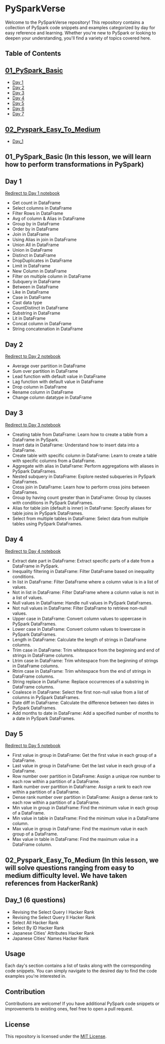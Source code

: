 # PySparkVerse

Welcome to the PySparkVerse repository! This repository contains a collection of PySpark code snippets and examples categorized by day for easy reference and learning. Whether you're new to PySpark or looking to deepen your understanding, you'll find a variety of topics covered here.

 ## Table of Contents
 ## [01_PySpark_Basic](#01_PySpark_Basic)
- [Day 1](#day-1)
- [Day 2](#day-2)
- [Day 3](#day-3)
- [Day 4](#day-4)
- [Day 5](#day-5)
- [Day 6](#day-6)
- [Day 7](#day-7)
  
## [02_Pyspark_Easy_To_Medium](#02_Pyspark_Easy_To_Medium)
- [Day_1](#Day_1)
<!--- [Day_2](#Day_2)
- [Day_3](#Day_3)
- [Day_4](#Day_4)
- [Day_5](#Day_5)
- [Day_6](#Day_6)
- [Day_7](#Day_7)
- [Day_8](#Day_8)
- [Day_9](#Day_9)
- [Day_10](#Day_10)-->

## 01_PySpark_Basic (In this lesson, we will learn how to perform transformations in PySpark)

## Day 1
[Redirect to Day 1 notebook](https://github.com/am15398/PySparkVerse/blob/main/01_PySpark_Baisc/Day%201%20(PySpark).ipynb)

- Get count in DataFrame
- Select columns in DataFrame
- Filter Rows in DataFrame
- Avg of column & Alias in DataFrame
- Group by in DataFrame
- Order by in DataFrame
- Join in DataFrame
- Using Alias in join in DataFrame
- Union All in DataFrame
- Union in DataFrame
- Distinct in DataFrame
- DropDuplicates in DataFrame
- Limit in DataFrame
- New Column in DataFrame
- Filter on multiple column in DataFrame
- Subquery in DataFrame
- Between in DataFrame
- Like in DataFrame
- Case in DataFrame
- Cast data type
- CountDistinct in DataFrame
- Substring in DataFrame
- Lit in DataFrame
- Concat column in DataFrame
- String concatenation in DataFrame

## Day 2
[Redirect to Day 2 notebook](https://github.com/am15398/PySparkVerse/blob/main/01_PySpark_Baisc/Day%202%20(PySpark).ipynb)
- Average over partition in DataFrame
- Sum over partition in DataFrame
- Lead function with default value in DataFrame
- Lag function with default value in DataFrame
- Drop column in DataFrame
- Rename column in DataFrame
- Change column datatype in DataFrame

## Day 3
[Redirect to Day 3 notebook](https://github.com/am15398/PySparkVerse/blob/main/01_PySpark_Baisc/Day%203%20(PySpark).ipynb)
- Creating table from DataFrame: Learn how to create a table from a DataFrame in PySpark.
- Insert data in DataFrame: Understand how to insert data into a DataFrame.
- Create table with specific column in DataFrame: Learn to create a table with specific columns from a DataFrame.
- Aggregate with alias in DataFrame: Perform aggregations with aliases in PySpark DataFrames.
- Nested subquery in DataFrame: Explore nested subqueries in PySpark DataFrames.
- Cross join in DataFrame: Learn how to perform cross joins between DataFrames.
- Group by having count greater than in DataFrame: Group by clauses with conditions in PySpark DataFrames.
- Alias for table join (default is inner) in DataFrame: Specify aliases for table joins in PySpark DataFrames.
- Select from multiple tables in DataFrame: Select data from multiple tables using PySpark DataFrames.

## Day 4
[Redirect to Day 4 notebook](https://github.com/am15398/PySparkVerse/blob/main/01_PySpark_Baisc/Day%204%20(PySpark).ipynb)
- Extract date part in DataFrame: Extract specific parts of a date from a DataFrame in PySpark.
- Inequality filtering in DataFrame: Filter DataFrame based on inequality conditions.
- In list in DataFrame: Filter DataFrame where a column value is in a list of values.
- Not in list in DataFrame: Filter DataFrame where a column value is not in a list of values.
- Null values in DataFrame: Handle null values in PySpark DataFrames.
- Not null values in DataFrame: Filter DataFrame to retrieve non-null values.
- Upper case in DataFrame: Convert column values to uppercase in PySpark DataFrames.
- Lower case in DataFrame: Convert column values to lowercase in PySpark DataFrames.
- Length in DataFrame: Calculate the length of strings in DataFrame columns.
- Trim case in DataFrame: Trim whitespace from the beginning and end of strings in DataFrame columns.
- Ltrim case in DataFrame: Trim whitespace from the beginning of strings in DataFrame columns.
- Rtrim case in DataFrame: Trim whitespace from the end of strings in DataFrame columns.
- String replace in DataFrame: Replace occurrences of a substring in DataFrame columns.
- Coalesce in DataFrame: Select the first non-null value from a list of columns in PySpark DataFrames.
- Date diff in DataFrame: Calculate the difference between two dates in PySpark DataFrames.
- Add months to date in DataFrame: Add a specified number of months to a date in PySpark DataFrames.

## Day 5
[Redirect to Day 5 notebook](https://github.com/am15398/PySparkVerse/blob/main/01_PySpark_Baisc/Day%205%20(PySpark).ipynb)
- First value in group in DataFrame: Get the first value in each group of a DataFrame.
- Last value in group in DataFrame: Get the last value in each group of a DataFrame.
- Row number over partition in DataFrame: Assign a unique row number to each row within a partition of a DataFrame.
- Rank number over partition in DataFrame: Assign a rank to each row within a partition of a DataFrame.
- Dense rank number over partition in DataFrame: Assign a dense rank to each row within a partition of a DataFrame.
- Min value in group in DataFrame: Find the minimum value in each group of a DataFrame.
- Min value in table in DataFrame: Find the minimum value in a DataFrame column.
- Max value in group in DataFrame: Find the maximum value in each group of a DataFrame.
- Max value in table in DataFrame: Find the maximum value in a DataFrame column.
<!--
## Day 6
- Left join in DataFrame: Perform a left join between two DataFrames in PySpark.
- Right join in DataFrame: Perform a right join between two DataFrames in PySpark.
- Outer join in DataFrame: Perform an outer join between two DataFrames in PySpark.
- Group by having in DataFrame: Filter groups using the HAVING clause in PySpark DataFrames.
- Round decimal value in DataFrame: Round decimal values in DataFrame columns to a specified number of decimal places.
- Today date in DataFrame: Retrieve the current date in PySpark DataFrames.
- Date addition in DataFrame: Add a specified number of days to a date in PySpark DataFrames.
- Date subtract in DataFrame: Subtract a specified number of days from a date in PySpark DataFrames.
- Year from date in DataFrame: Extract the year component from a date in PySpark DataFrames.
- Month from date in DataFrame: Extract the month component from a date in PySpark DataFrames.
- Day from date in DataFrame: Extract the day component from a date in PySpark DataFrames.
- Sorting in DataFrame: Sort DataFrame by one or more columns in ascending or descending order.
  
## Day 7
- dbutils.help(): Learn how to use dbutils.help() to get help on available functions in Databricks.
- dbutils.fs.help(): Explore dbutils.fs.help() to get help on file system operations in Databricks.
- Read files from folder: Read files from a folder into a DataFrame in PySpark.
- Today date: Retrieve the current date in PySpark DataFrames.
- Creating spark session: Learn how to create a SparkSession in PySpark.
- Read CSV file with header and schema: Read a CSV file with header and schema into a DataFrame.
- Read CSV file with skip 5 rows: Read a CSV file skipping the first 5 rows into a DataFrame.
- Dropping rows with missing value: Drop rows with missing values from a DataFrame.
- Fill null value: Fill null values in a DataFrame with specified values.
- Writing to parquet: Write DataFrame to Parquet file format.
- Broadcast join: Perform a broadcast join in PySpark.
- Get number of partitions: Get the number of partitions in a DataFrame.
- Increase the partition: Increase the number of partitions in a DataFrame.
- Decrease the partition: Decrease the number of partitions in a DataFrame.
- repartitionByRange: Repartition DataFrame by range into a specified number of partitions.
- Show the data: Display the contents of a DataFrame.
- Explain plan: Display the execution plan for a DataFrame.
- Read CSV file with permissive: Read a CSV file with permissive mode into a DataFrame.
- Read CSV file with DROPMALFORMED: Read a CSV file with DROPMALFORMED mode into a DataFrame.
- Read CSV file with FAILFAST: Read a CSV file with FAILFAST mode into a DataFrame.
- Read CSV file with permissive capture bad record: Read a CSV file with permissive mode and capture bad records into a DataFrame.
- Explode function (Array): Explode an array column into multiple rows in a DataFrame.
- Struct Field: Define struct fields in PySpark DataFrames.
- HASH (MD5): Calculate MD5 hash values for DataFrame columns.
- PySpark UDF: Define and use User Defined Functions (UDFs) in PySpark.
- Load data to delta table: Load data into a Delta table.
- Describe the detail of the table: Describe the schema of a table in PySpark.
- Get column details: Get details of columns in a PySpark DataFrame.
- Insert new row: Insert a new row into a DataFrame.
- Get the history of table: Get the history of changes made to a Delta table.
- Time travel feature: Use Delta's time travel feature to query historical versions of a table.
- Cache: Cache DataFrame for better performance.
- Analyze: Analyze DataFrame for better performance.
- Optimize the table: Optimize a Delta table for better performance.
- Optimize / Zorder: Z-order DataFrame for better query performance.
- Vacuum: Vacuum a Delta table to reclaim space by removing old versions of files.
- Read multiple files with filename in a new column: Read multiple files into a DataFrame and add filename as a new column. 
-->

## 02_Pyspark_Easy_To_Medium (In this lesson, we will solve questions ranging from easy to medium difficulty level. We have taken references from HackerRank)

## Day_1 (6 questions)
  * Revising the Select Query I Hacker Rank
  * Revising the Select Query II Hacker Rank
  * Select All Hacker Rank
  * Select By ID Hacker Rank
  * Japanese Cities' Attributes Hacker Rank
  * Japanese Cities' Names Hacker Rank
<!--
## Day_2 (9 questions)
  * Weather Observation Station 1 Hacker Rank
  * Weather Observation Station 3 Hacker Rank
  * Weather Observation Station 4 Hacker Rank
  * Weather Observation Station 6 & 7 Hacker Rank
  * Weather Observation Station 8 Hacker Rank
  * Weather Observation Station 9 Hacker Rank
  * Weather Observation Station 10 Hacker Rank
  * Weather Observation Station 11 Hacker Rank
  * Weather Observation Station 12 Hacker Rank

## Day_3 (4 questions)
  * Higher Than 75 Marks Hacker Rank
  * Employee Names Hacker Rank
  * Employee Salaries Hacker Rank
  * Type of Triangle Hacker Rank

## Day_4 (1 question)
  * The PADS Hacker Rank ( Q1 & Q2 )

## Day_5 (8 questions)
  * Revising Aggregations - The Count Function Hacker Rank
  * Revising Aggregations - The Sum Function Hacker Rank
  * Revising Aggregations - Averages Hacker Rank
  * Average Population Hacker Rank
  * Japan Population Hacker Rank
  * Population Density Difference Hacker Rank
  * The Blunder Hacker Rank
  * Top Earners Hacker Rank

## Day_6 (8 questions)
 * Weather Observation Station 2 Hacker Rank
 * Weather Observation Station 13 Hacker Rank
 * Weather Observation Station 14 Hacker Rank
 * Weather Observation Station 15 Hacker Rank
 * Weather Observation Station 16 Hacker Rank
 * Weather Observation Station 17 Hacker Rank
 * Weather Observation Station 18 Hacker Rank
 * Weather Observation Station 19 Hacker Rank

## Day_7 (3 questions)
 * Population Census Hacker Rank
 * African Cities Hacker Rank
 * Average Population of Each Continent

## Day_8 (2 questions)
 * Binary Tree Nodes Hacker Rank
 * New Companies Hacker Rank

## Day_9 (2 questions)
 * The Report Hacker Rank
 * Top Competitors Hacker Rank

## Day_10 (2 questions)
 * Ollivander's Inventory Hacker Rank
 * Placements Hacker Rank
-->

## Usage
Each day's section contains a list of tasks along with the corresponding code snippets. You can simply navigate to the desired day to find the code examples you're interested in.

## Contribution
Contributions are welcome! If you have additional PySpark code snippets or improvements to existing ones, feel free to open a pull request.

## License
This repository is licensed under the [MIT License](LICENSE).
